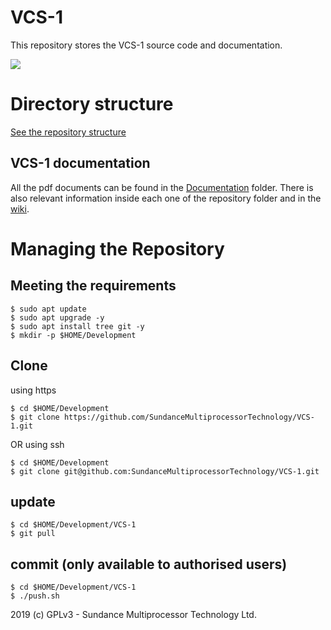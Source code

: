 # VCS-1
This repository stores the VCS-1 source code and documentation.

![](https://www.sundance.com/wp-content/uploads/docs/sundance_logo_105.png)

# Directory structure
[See the repository structure](https://github.com/SundanceMultiprocessorTechnology/VCS-1/blob/master/directorySctructure.md)

## VCS-1 documentation
All the pdf documents can be found in the [Documentation](https://github.com/SundanceMultiprocessorTechnology/VCS-1/tree/master/Documents) folder. There is also relevant information inside each one of the repository folder and in the [wiki](https://github.com/SundanceMultiprocessorTechnology/VCS-1/wiki).

# Managing the Repository
## Meeting the requirements
```
$ sudo apt update
$ sudo apt upgrade -y
$ sudo apt install tree git -y
$ mkdir -p $HOME/Development
```
## Clone
using https
```
$ cd $HOME/Development
$ git clone https://github.com/SundanceMultiprocessorTechnology/VCS-1.git
```

OR using ssh
```
$ cd $HOME/Development
$ git clone git@github.com:SundanceMultiprocessorTechnology/VCS-1.git
```

## update
```
$ cd $HOME/Development/VCS-1
$ git pull
```

## commit (only available to authorised users)
```
$ cd $HOME/Development/VCS-1
$ ./push.sh
```


2019 (c) GPLv3 - Sundance Multiprocessor Technology Ltd.
